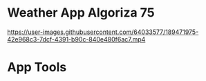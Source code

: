 # Weather App Algoriza 75


https://user-images.githubusercontent.com/64033577/189471975-42e968c3-7dcf-4391-b90c-840e480f6ac7.mp4




# App Tools


